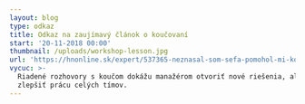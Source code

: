 ```yaml
---
layout: blog
type: odkaz
title: Odkaz na zaujímavý článok o koučovaní
start: '20-11-2018 00:00'
thumbnail: /uploads/workshop-lesson.jpg
url: 'https://hnonline.sk/expert/537365-neznasal-som-sefa-pomohol-mi-kouc'
vycuc: >-
  Riadené rozhovory s koučom dokážu manažérom otvoriť nové riešenia, ale aj
  zlepšiť prácu celých tímov.
---
```


